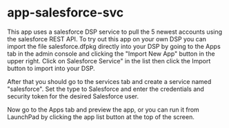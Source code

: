 app-salesforce-svc
==================

This app uses a salesforce DSP service to pull the 5 newest accounts using the salesforce REST API. To try out this app on your own DSP you can import the file salesforce.dfpkg directly into your DSP by going to the Apps tab in the admin console and clicking the "Import New App" button in the upper right. Click on Salesforce Service" in the list then click the Import button to import into your DSP.

After that you should go to the services tab and create a service named "salesforce". Set the type to Salesforce and enter the credentials and security token for the desired Salesforce user.

Now go to the Apps tab and preview the app, or you can run it from LaunchPad by clicking the app list button at the top of the screen.
